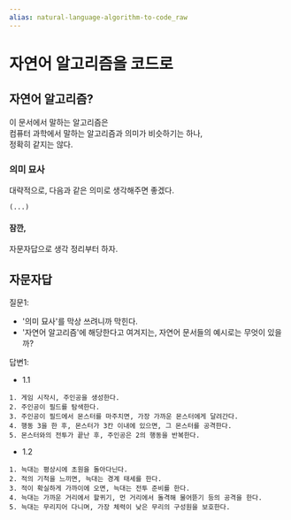 ```yaml
---
alias: natural-language-algorithm-to-code_raw
---
```


# 자연어 알고리즘을 코드로

## 자연어 알고리즘?

이 문서에서 말하는 알고리즘은 \
컴퓨터 과학에서 말하는 알고리즘과 의미가 비슷하기는 하나, \
정확히 같지는 않다.

### 의미 묘사

대략적으로, 다음과 같은 의미로 생각해주면 좋겠다.

```
(...)
```

#### 잠깐,

자문자답으로 생각 정리부터 하자.

## 자문자답

질문1:
- '의미 묘사'를 막상 쓰려니까 막힌다.
- '자연어 알고리즘'에 해당한다고 여겨지는, 자연어 문서들의 예시로는 무엇이 있을까?

답변1:
-  1.1
```
1. 게임 시작시, 주인공을 생성한다.
2. 주인공이 필드를 탐색한다.
3. 주인공이 필드에서 몬스터를 마주치면, 가장 가까운 몬스터에게 달려간다.
4. 행동 3을 한 후, 몬스터가 3칸 이내에 있으면, 그 몬스터를 공격한다.
5. 몬스터와의 전투가 끝난 후, 주인공은 2의 행동을 반복한다.
```

- 1.2
```
1. 늑대는 평상시에 초원을 돌아다닌다.
2. 적의 기척을 느끼면, 늑대는 경계 태세를 한다.
3. 적이 확실하게 가까이에 오면, 늑대는 전투 준비를 한다.
4. 늑대는 가까운 거리에서 할퀴기, 먼 거리에서 돌격해 물어뜯기 등의 공격을 한다. 
5. 늑대는 무리지어 다니며, 가장 체력이 낮은 무리의 구성원을 보호한다.
```


